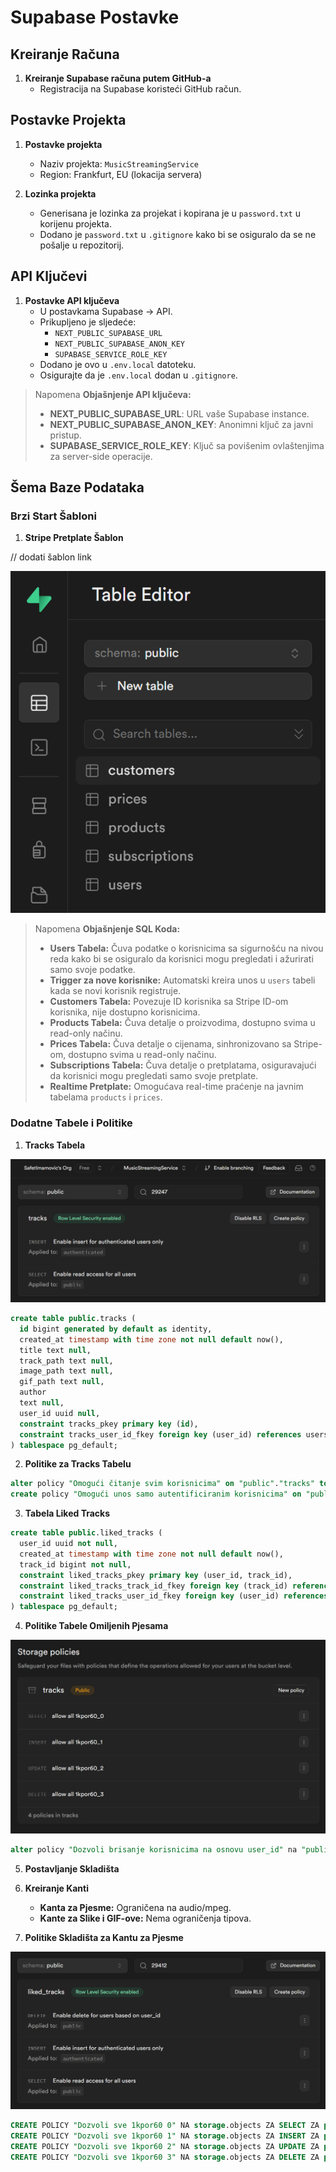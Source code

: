 # Supabase Postavke

## Kreiranje Računa

1. **Kreiranje Supabase računa putem GitHub-a**
   - Registracija na Supabase koristeći GitHub račun.

## Postavke Projekta

1. **Postavke projekta**
   - Naziv projekta: `MusicStreamingService`
   - Region: Frankfurt, EU (lokacija servera)

2. **Lozinka projekta**
   - Generisana je lozinka za projekat i kopirana je u `password.txt` u korijenu projekta.
   - Dodano je `password.txt` u `.gitignore` kako bi se osiguralo da se ne pošalje u repozitorij.

## API Ključevi

1. **Postavke API ključeva**
   - U postavkama Supabase -> API.
   - Prikupljeno je sljedeće:
      - `NEXT_PUBLIC_SUPABASE_URL`
      - `NEXT_PUBLIC_SUPABASE_ANON_KEY`
      - `SUPABASE_SERVICE_ROLE_KEY`
   - Dodano je ovo u `.env.local` datoteku.
   - Osigurajte da je `.env.local` dodan u `.gitignore`.

> Napomena
> **Objašnjenje API ključeva:**
> - **NEXT_PUBLIC_SUPABASE_URL**: URL vaše Supabase instance.
> - **NEXT_PUBLIC_SUPABASE_ANON_KEY**: Anonimni ključ za javni pristup.
> - **SUPABASE_SERVICE_ROLE_KEY**: Ključ sa povišenim ovlaštenjima za server-side operacije.

## Šema Baze Podataka

### Brzi Start Šabloni

1. **Stripe Pretplate Šablon**

// dodati šablon link

![](../../images/1-Tables-Created.png)

> Napomena
> **Objašnjenje SQL Koda:**
> - **Users Tabela:** Čuva podatke o korisnicima sa sigurnošću na nivou reda kako bi se osiguralo da korisnici mogu pregledati i ažurirati samo svoje podatke.
> - **Trigger za nove korisnike:** Automatski kreira unos u `users` tabeli kada se novi korisnik registruje.
> - **Customers Tabela:** Povezuje ID korisnika sa Stripe ID-om korisnika, nije dostupno korisnicima.
> - **Products Tabela:** Čuva detalje o proizvodima, dostupno svima u read-only načinu.
> - **Prices Tabela:** Čuva detalje o cijenama, sinhronizovano sa Stripe-om, dostupno svima u read-only načinu.
> - **Subscriptions Tabela:** Čuva detalje o pretplatama, osiguravajući da korisnici mogu pregledati samo svoje pretplate.
> - **Realtime Pretplate:** Omogućava real-time praćenje na javnim tabelama `products` i `prices`.

### Dodatne Tabele i Politike

1. **Tracks Tabela**

![](../../images/2-Table-Policies.png)

```sql
create table public.tracks (
  id bigint generated by default as identity,
  created_at timestamp with time zone not null default now(),
  title text null,
  track_path text null,
  image_path text null,
  gif_path text null,
  author
  text null,
  user_id uuid null,
  constraint tracks_pkey primary key (id),
  constraint tracks_user_id_fkey foreign key (user_id) references users (id) on delete cascade
) tablespace pg_default;
```

2. **Politike za Tracks Tabelu**

```sql
alter policy "Omogući čitanje svim korisnicima" on "public"."tracks" to public using (true);
create policy "Omogući unos samo autentificiranim korisnicima" on "public"."tracks" as PERMISSIVE for INSERT to authenticated with check (true);
```

3. **Tabela Liked Tracks**

```sql
create table public.liked_tracks (
  user_id uuid not null,
  created_at timestamp with time zone not null default now(),
  track_id bigint not null,
  constraint liked_tracks_pkey primary key (user_id, track_id),
  constraint liked_tracks_track_id_fkey foreign key (track_id) references tracks (id) on delete cascade,
  constraint liked_tracks_user_id_fkey foreign key (user_id) references users (id) on delete cascade
) tablespace pg_default;
```

4. **Politike Tabele Omiljenih Pjesama**

![](../../images/3-Bucket-Policies.png)

```sql
alter policy "Dozvoli brisanje korisnicima na osnovu user_id" na "public"."liked_tracks" za javno korištenje (((SELECT auth.uid() AS uid) = user_id));
```

5. **Postavljanje Skladišta**

1. **Kreiranje Kanti**
    - **Kanta za Pjesme:** Ograničena na audio/mpeg.
    - **Kante za Slike i GIF-ove:** Nema ograničenja tipova.

2. **Politike Skladišta za Kantu za Pjesme**

![](../../images/Liked-Tracks-RLS-Policies.png)

```sql
CREATE POLICY "Dozvoli sve 1kpor60 0" NA storage.objects ZA SELECT ZA public KORIŠTENJEM (bucket_id = 'pjesme');
CREATE POLICY "Dozvoli sve 1kpor60 1" NA storage.objects ZA INSERT ZA public SA PROVJEROM (bucket_id = 'pjesme');
CREATE POLICY "Dozvoli sve 1kpor60 2" NA storage.objects ZA UPDATE ZA public KORIŠTENJEM (bucket_id = 'pjesme');
CREATE POLICY "Dozvoli sve 1kpor60 3" NA storage.objects ZA DELETE ZA public KORIŠTENJEM (bucket_id = 'pjesme');
```

